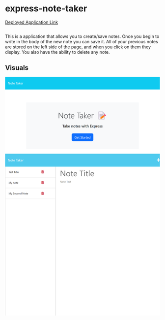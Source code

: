 # express-note-taker

[Deployed Application Link](https://express-note-taker-production.up.railway.app/notes)

##
This is a application that allows you to create/save notes. Once you begin to write in the body of the new note you can save it. All of your previous notes are stored on the left side of the page, and when you click on them they display. You also have the ability to delete any note.

## Visuals
![screenshot](./note-home.png)
![screenshot](./note-main.png)